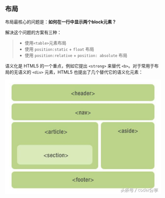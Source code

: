 ## 布局

布局最核心的问题是：**如何在一行中显示两个block元素？**

解决这个问题的方案有三种：

> - 使用`<table>`元素布局
> - 使用 `position:static` + `float` 布局
> - 使用 `position:relative` + `position: absolute` 布局

语义化是 HTML5 的一个重点，例如它提出 `<strong>` 来替代 `<b>`。对于常用于布局的无语义的 `<div>` 元素，HTML5 也提出了几个替代它的语义化元素：

![](img/div_0.jpg)